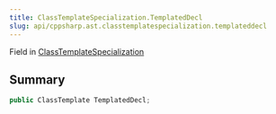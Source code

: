 ```yaml
---
title: ClassTemplateSpecialization.TemplatedDecl
slug: api/cppsharp.ast.classtemplatespecialization.templateddecl
---
```

Field in [ClassTemplateSpecialization](/api/cppsharp/ast/classtemplatespecialization)

## Summary



```csharp
public ClassTemplate TemplatedDecl;
```

